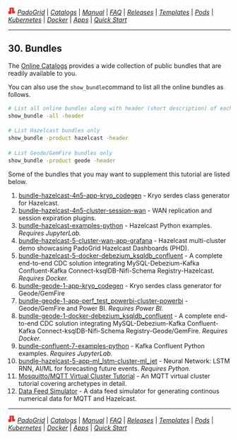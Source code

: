 ![PadoGrid](https://github.com/padogrid/padogrid/raw/develop/images/padogrid-3d-16x16.png) [*PadoGrid*](https://github.com/padogrid) | [*Catalogs*](https://github.com/padogrid/catalog-bundles/blob/master/all-catalog.md) | [*Manual*](https://github.com/padogrid/padogrid/wiki) | [*FAQ*](https://github.com/padogrid/padogrid/wiki/faq) | [*Releases*](https://github.com/padogrid/padogrid/releases) | [*Templates*](https://github.com/padogrid/padogrid/wiki/Using-Bundle-Templates) | [*Pods*](https://github.com/padogrid/padogrid/wiki/Understanding-Padogrid-Pods) | [*Kubernetes*](https://github.com/padogrid/padogrid/wiki/Kubernetes) | [*Docker*](https://github.com/padogrid/padogrid/wiki/Docker) | [*Apps*](https://github.com/padogrid/padogrid/wiki/Apps) | [*Quick Start*](https://github.com/padogrid/padogrid/wiki/Quick-Start)

---

## 30. Bundles

The [Online Catalogs](https://github.com/padogrid/catalog-bundles/blob/master/all-catalog.md) provides a wide collection of public bundles that are readily available to you.

You can also use the `show_bundle`command to list all the online bundles as follows.

```bash
# List all online bundles along with header (short description) of each bundle
show_bundle -all -header

# List Hazelcast bundles only
show_bundle -product hazelcast -header

# List Geode/GemFire bundles only
show_bundle -product geode -header
```

Some of the bundles that you may want to supplement this tutorial are listed below.

1. [bundle-hazelcast-4n5-app-kryo_codegen](https://github.com/padogrid/bundle-hazelcast-4n5-app-kryo_codegen) - Kryo serdes class generator for Hazelcast.
1. [bundle-hazelcast-4n5-cluster-session-wan](https://github.com/padogrid/bundle-hazelcast-4n5-cluster-session-wan) - WAN replication and session expiration plugins.
1. [bundle-hazelcast-examples-python](https://github.com/padogrid/bundle-hazelcast-examples-python) - Hazelcast Python examples. *Requires JupyterLab.*
1. [bundle-hazelcast-5-cluster-wan-app-grafana](https://github.com/padogrid/bundle-hazelcast-5-cluster-wan-app-grafana) - Hazelcast multi-cluster demo showcasing PadoGrid Hazelcast Dashboards (PHD).
1. [bundle-hazelcast-5-docker-debezium_ksqldb_confluent](https://github.com/padogrid/bundle-hazelcast-5-docker-debezium_ksqldb_confluent) - A complete end-to-end CDC solution integrating MySQL-Debezium-Kafka Confluent-Kafka Connect-ksqlDB-Nifi-Schema Registry-Hazelcast. *Requires Docker.*
1. [bundle-geode-1-app-kryo_codegen](https://github.com/padogrid/bundle-geode-1-docker-debezium_ksqldb_confluent) - Kryo serdes class generator for Geode/GemFire
1. [bundle-geode-1-app-perf_test_powerbi-cluster-powerbi](https://github.com/padogrid/bundle-geode-1-app-perf_test_powerbi-cluster-powerbi) - Geode/GemFire and Power BI. *Requires Power BI.*
1. [bundle-geode-1-docker-debezium_ksqldb_confluent](https://github.com/padogrid/bundle-geode-1-docker-debezium_ksqldb_confluent) - A complete end-to-end CDC solution integrating MySQL-Debezium-Kafka Confluent-Kafka Connect-ksqlDB-Nifi-Schema Registry-Geode/GemFire. *Requires Docker.*
1. [bundle-confluent-7-examples-python](https://github.com/padogrid/bundle-confluent-7-examples-python) - Kafka Confluent Python examples. *Requires JupyterLab.*
1. [ bundle-hazelcast-5-app-ml_lstm-cluster-ml_jet](https://github.com/padogrid/bundle-hazelcast-5-app-ml_lstm-cluster-ml_jet) - Neural Network: LSTM RNN, AI/ML for forecasting future events. *Requires Python.*
1. [Mosquitto/MQTT Virtual Cluster Tutorial](https://github.com/padogrid/bundle-mosquitto-tutorial-virtual-clusters) - An MQTT virtual cluster tutorial covering archetypes in detail.
1. [Data Feed Simulator](https://github.com/padogrid/bundle-none-app-simulator) - A data feed simulator for generating continous numerical data for MQTT and Hazelcast.

---

![PadoGrid](https://github.com/padogrid/padogrid/raw/develop/images/padogrid-3d-16x16.png) [*PadoGrid*](https://github.com/padogrid) | [*Catalogs*](https://github.com/padogrid/catalog-bundles/blob/master/all-catalog.md) | [*Manual*](https://github.com/padogrid/padogrid/wiki) | [*FAQ*](https://github.com/padogrid/padogrid/wiki/faq) | [*Releases*](https://github.com/padogrid/padogrid/releases) | [*Templates*](https://github.com/padogrid/padogrid/wiki/Using-Bundle-Templates) | [*Pods*](https://github.com/padogrid/padogrid/wiki/Understanding-Padogrid-Pods) | [*Kubernetes*](https://github.com/padogrid/padogrid/wiki/Kubernetes) | [*Docker*](https://github.com/padogrid/padogrid/wiki/Docker) | [*Apps*](https://github.com/padogrid/padogrid/wiki/Apps) | [*Quick Start*](https://github.com/padogrid/padogrid/wiki/Quick-Start)

